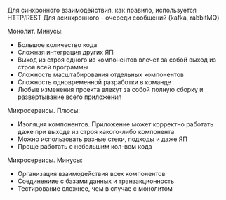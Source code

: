 Для синхронного взаимодействия, как правило, используется HTTP/REST
Для асинхронного - очереди сообщений (kafka, rabbitMQ)

Монолит. Минусы:
- Большое количество кода
- Сложная интеграция других ЯП
- Выход из строя одного из компонентов влечет за собой выход из строя всей программы
- Сложность масштабирования отдельных компонентов
- Сложность одновременной разработки в команде
- Любые изменения проекта влекут за собой полную сборку и развертывание всего приложения

Микросервисы. Плюсы:
- Изоляция компонентов. Приложение может корректно работать даже при выходе из строя какого-либо компонента
- Можно использовать разные стеки, подходы и даже ЯП
- Проще работать с небольшим кол-вом кода

Микросервисы. Минусы:
- Организация взаимодействия всех компонентов
- Соединениие с базами данных и транзакционность
- Тестирование сложнее, чем в случае с монолитом
